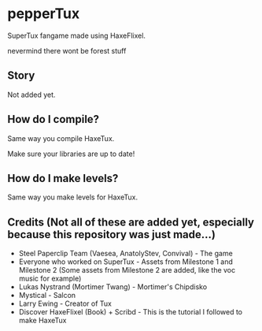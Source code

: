 # pepperTux
SuperTux fangame made using HaxeFlixel.

nevermind there wont be forest stuff

## Story
Not added yet.

## How do I compile?
Same way you compile HaxeTux.

Make sure your libraries are up to date!

## How do I make levels?
Same way you make levels for HaxeTux.

## Credits (Not all of these are added yet, especially because this repository was just made...)
* Steel Paperclip Team (Vaesea, AnatolyStev, Convival) - The game
* Everyone who worked on SuperTux - Assets from Milestone 1 and Milestone 2 (Some assets from Milestone 2 are added, like the voc music for example)
* Lukas Nystrand (Mortimer Twang) - Mortimer's Chipdisko
* Mystical - Salcon
* Larry Ewing - Creator of Tux
* Discover HaxeFlixel (Book) + Scribd - This is the tutorial I followed to make HaxeTux
